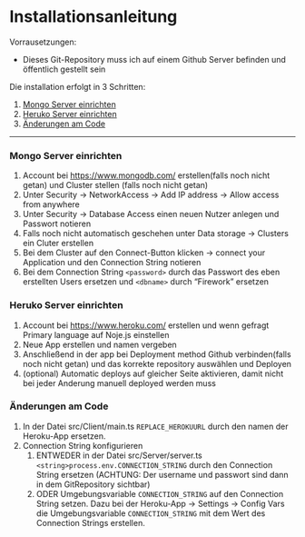 # Installationsanleitung

Vorrausetzungen:

* Dieses Git-Repository muss ich auf einem Github Server befinden und öffentlich gestellt sein

Die installation erfolgt in 3 Schritten:

1. [Mongo Server einrichten](#Mongo-Server-einrichten) 
2. [Heruko Server einrichten](#Heruko-Server-einrichten)
3. [Änderungen am Code](#nderungen-am-code)

---

### Mongo Server einrichten

1. Account bei https://www.mongodb.com/ erstellen(falls noch nicht getan) und Cluster stellen (falls noch nicht getan)
2. Unter Security -> NetworkAccess -> Add IP address -> Allow access from anywhere
3. Unter Security -> Database Access einen neuen Nutzer anlegen und Passwort notieren
4. Falls noch nicht automatisch geschehen unter Data storage -> Clusters ein Cluter erstellen
5. Bei dem Cluster auf den Connect-Button klicken -> connect your Application und den Connection String notieren
6. Bei dem Connection String `<password>` durch das Passwort des eben erstellten Users ersetzen und `<dbname>` durch “Firework” ersetzen


### Heruko Server einrichten 

1. Account bei https://www.heroku.com/ erstellen und wenn gefragt Primary language auf Noje.js einstellen
2. Neue App erstellen und namen vergeben
3. Anschließend in der app bei Deployment method Github verbinden(falls noch nicht getan) und das korrekte repository auswählen und Deployen
4. (optional) Automatic deploys auf gleicher Seite aktivieren, damit nicht bei jeder Anderung manuell deployed werden muss



### Änderungen am Code

1. In der Datei src/Client/main.ts `REPLACE_HEROKUURL` durch den namen der Heroku-App ersetzen. 
2. Connection String konfigurieren
   1. ENTWEDER in der Datei src/Server/server.ts `<string>process.env.CONNECTION_STRING` durch den Connection String ersetzen (ACHTUNG: Der username und passwort sind dann in dem GitRepository sichtbar)
   2. ODER Umgebungsvariable `CONNECTION_STRING`  auf den Connection String setzen. Dazu bei der Heroku-App -> Settings -> Config Vars die Umgebungsvariable  `CONNECTION_STRING` mit dem Wert des Connection Strings erstellen.


